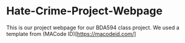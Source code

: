 # Hate-Crime-Project-Webpage

This is our project webpage for our BDA594 class project. We used a template from (MACode ID)[https://macodeid.com/]